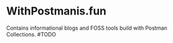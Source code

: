 # WithPostmanis.fun
Contains informational blogs and FOSS tools build with Postman Collections.
#TODO
